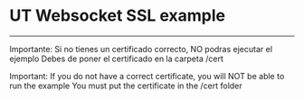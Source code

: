 # UT Websocket SSL example
--------------------------

Importante: Si no tienes un certificado correcto, NO podras ejecutar el ejemplo
Debes de poner el certificado en la carpeta /cert 

Important: If you do not have a correct certificate, you will NOT be able to run the example
You must put the certificate in the /cert folder